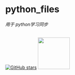 
# python_files

###### 用于 python学习同步
<a href='https://github.com/NiNG-XiAOYUAN/python'><img alt="GitHub stars" src="https://img.shields.io/github/stars/NiNG-XiAOYUAN/python?logo=github"></a>
<a href="https://github.com/NiNG-XiAOYUAN">
    <img src="https://avatars.githubusercontent.com/u/65067189?s=400&u=a9416a90b8b9fd91d47f23fdc57dd0eda3934420&v=4" width="100px">
</a> 

